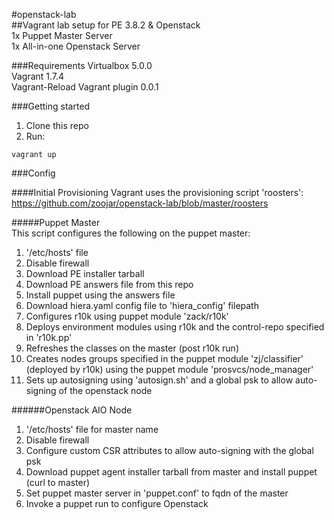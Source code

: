 #openstack-lab  
##Vagrant lab setup for PE 3.8.2 & Openstack  
1x Puppet Master Server  
1x All-in-one Openstack Server   

###Requirements
Virtualbox 5.0.0  
Vagrant 1.7.4  
Vagrant-Reload Vagrant plugin 0.0.1  


###Getting started  
1. Clone this repo  
2. Run:   
```  
vagrant up  

```



###Config

####Initial Provisioning
Vagrant uses the provisioning script 'roosters':  
https://github.com/zoojar/openstack-lab/blob/master/roosters  
  

#####Puppet Master  
This script configures the following on the puppet master:
1. '/etc/hosts' file
2. Disable firewall
3. Download PE installer tarball
4. Download PE answers file from this repo
5. Install puppet using the answers file
6. Download hiera.yaml config file to 'hiera_config' filepath
7. Configures r10k using puppet module 'zack/r10k'
8. Deploys environment modules using r10k and the control-repo specified in 'r10k.pp'
9. Refreshes the classes on the master (post r10k run)
10. Creates nodes groups specified in the puppet module 'zj/classifier' (deployed by r10k) using the puppet module 'prosvcs/node_manager'
11. Sets up autosigning using 'autosign.sh' and a global psk to allow auto-signing of the openstack node
  

######Openstack AIO Node
1. '/etc/hosts' file for master name
2. Disable firewall
3. Configure custom CSR attributes to allow auto-signing with the global psk
4. Download puppet agent installer tarball from master and install puppet (curl to master)
5. Set puppet master server in 'puppet.conf' to fqdn of the master
6. Invoke a puppet run to configure Openstack
